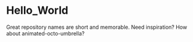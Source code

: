 # Hello_World
Great repository names are short and memorable. Need inspiration? How about animated-octo-umbrella?
